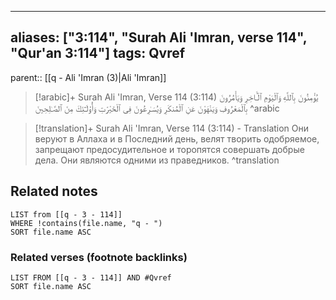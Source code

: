
---
aliases: ["3:114", "Surah Ali 'Imran, verse 114", "Qur'an 3:114"]
tags: Qvref
---

parent:: [[q - Ali 'Imran (3)|Ali 'Imran]]

> [!arabic]+ Surah Ali 'Imran, Verse 114 (3:114)
> <span class="quran-arabic">يُؤْمِنُونَ بِٱللَّهِ وَٱلْيَوْمِ ٱلْـَٔاخِرِ وَيَأْمُرُونَ بِٱلْمَعْرُوفِ وَيَنْهَوْنَ عَنِ ٱلْمُنكَرِ وَيُسَـٰرِعُونَ فِى ٱلْخَيْرَٰتِ وَأُو۟لَـٰٓئِكَ مِنَ ٱلصَّـٰلِحِينَ</span>
^arabic

> [!translation]+ Surah Ali 'Imran, Verse 114 (3:114) - Translation
> Они веруют в Аллаха и в Последний день, велят творить одобряемое, запрещают предосудительное и торопятся совершать добрые дела. Они являются одними из праведников.
^translation



## Related notes
```dataview
LIST from [[q - 3 - 114]]
WHERE !contains(file.name, "q - ")
SORT file.name ASC
```

### Related verses (footnote backlinks)
```dataview
LIST FROM [[q - 3 - 114]] AND #Qvref
SORT file.name ASC
```

